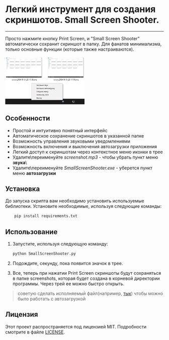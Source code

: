 # Легкий инструмент для создания скриншотов. Small Screen Shooter.
<hr>

Просто нажмите кнопку Print Screen, и "Small Screen Shooter" автоматически сохранит скриншот в папку.
Для фанатов минимализма, только основные функции (которые также настраиваются).

<img src="smallscreenshoter_main.png" alt="Основное меню" width="50%" />

## Особенности

- Простой и интуитивно понятный интерфейс
- Автоматическое сохранение скриншотов в указанной папке
- Возможность управления звуковыми уведомлениями
- Возможность включения и выключения автозагрузки приложения
- Легкий доступ к скриншотам через контекстное меню иконки в трее
- Удалите\переименуйте _screenshot.mp3_ - чтобы убрать пункт меню **звука**\
- Удалите\переименуйте _SmallScreenShooter.exe_ - уберется пункт меню **автозагрузки**


## Установка

До запуска скрипта вам необходимо установить используемые библиотеки. Установите необходимые, используя следующие команды:

```bash
    pip install requirements.txt
```

## Использование

1. Запустите, используя следующую команду:

   ```bash
   python SmallScreenShooter.py

2. Подождите, секунду, пока появится значок в трее.
3. Все, теперь при нажатии Print Screen скриншоты будут сохраняться в папке screenshots,
которая будет создана в корневой директории программы. Через трей ее можно быстро открыть. 

> советую сделать исполняемый файл(например, [тык](https://github.com/brentvollebregt/auto-py-to-exe)) чтобы можно было работать с автозагрузкой

## Лицензия

Этот проект распространяется под лицензией MIT. Подробности смотрите в файле [LICENSE](LICENSE).
